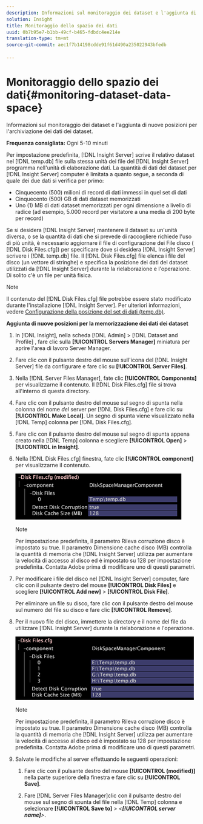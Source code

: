 ```yaml
---
description: Informazioni sul monitoraggio dei dataset e l'aggiunta di nuove posizioni per l'archiviazione dei dati dei dataset.
solution: Insight
title: Monitoraggio dello spazio dei dati
uuid: 0b7b95e7-b1bb-49cf-b465-fdbdc4ee214e
translation-type: tm+mt
source-git-commit: aec1f7b14198cdde91f61d490a235022943bfedb

---
```



# Monitoraggio dello spazio dei dati{#monitoring-dataset-data-space}

Informazioni sul monitoraggio dei dataset e l&#39;aggiunta di nuove posizioni per l&#39;archiviazione dei dati dei dataset.

**Frequenza consigliata:** Ogni 5-10 minuti

Per impostazione predefinita, [!DNL Insight Server] scrive il relativo dataset nel [!DNL temp.db] file sulla stessa unità dei file del [!DNL Insight Server] programma nell&#39;unità di elaborazione dati. La quantità di dati del dataset per [!DNL Insight Server] computer è limitata a quanto segue, a seconda di quale dei due dati si verifica per primo:

* Cinquecento (500) milioni di record di dati immessi in quel set di dati
* Cinquecento (500) GB di dati dataset memorizzati
* Uno (1) MB di dati dataset memorizzati per ogni dimensione a livello di radice (ad esempio, 5.000 record per visitatore a una media di 200 byte per record)

Se si desidera [!DNL Insight Server] mantenere il dataset su un&#39;unità diversa, o se la quantità di dati che si prevede di raccogliere richiede l&#39;uso di più unità, è necessario aggiornare il file di configurazione dei File disco ( [!DNL Disk Files.cfg]) per specificare dove si desidera [!DNL Insight Server] scrivere i [!DNL temp.db] file. Il [!DNL Disk Files.cfg] file elenca i file del disco (un vettore di stringhe) e specifica la posizione dei dati del dataset utilizzati da [!DNL Insight Server] durante la rielaborazione e l&#39;operazione. Di solito c&#39;è un file per unità fisica.

>[!NOTE]
>
>Il contenuto del [!DNL Disk Files.cfg] file potrebbe essere stato modificato durante l&#39;installazione [!DNL Insight Server]. Per ulteriori informazioni, vedere [Configurazione della posizione del set di dati (temp.db)](../../../../home/c-inst-svr/c-install-ins-svr/t-install-proc-inst-svr-dpu/t-cfg-loc-dtst.md#task-f645eefecb154e679acbb480a07c1f0e).

**Aggiunta di nuove posizioni per la memorizzazione dei dati dei dataset**

1. In [!DNL Insight], nella scheda [!DNL Admin] > [!DNL Dataset and Profile] , fare clic sulla **[!UICONTROL Servers Manager]** miniatura per aprire l&#39;area di lavoro Server Manager.
1. Fare clic con il pulsante destro del mouse sull&#39;icona del [!DNL Insight Server] file da configurare e fare clic su **[!UICONTROL Server Files]**.
1. Nella [!DNL Server Files Manager], fate clic **[!UICONTROL Components]** per visualizzarne il contenuto. Il [!DNL Disk Files.cfg] file si trova all&#39;interno di questa directory.
1. Fare clic con il pulsante destro del mouse sul segno di spunta nella colonna del nome *del* server per [!DNL Disk Files.cfg] e fare clic su **[!UICONTROL Make Local]**. Un segno di spunta viene visualizzato nella [!DNL Temp] colonna per [!DNL Disk Files.cfg].
1. Fare clic con il pulsante destro del mouse sul segno di spunta appena creato nella [!DNL Temp] colonna e scegliere **[!UICONTROL Open]** > **[!UICONTROL in Insight]**.
1. Nella [!DNL Disk Files.cfg] finestra, fate clic **[!UICONTROL component]** per visualizzarne il contenuto.

   ![Informazioni sul passaggio](assets/cfg_diskfiles_examplevalues.png)

   >[!NOTE]
   >
   >Per impostazione predefinita, il parametro Rileva corruzione disco è impostato su true. Il parametro Dimensione cache disco (MB) controlla la quantità di memoria che [!DNL Insight Server] utilizza per aumentare la velocità di accesso al disco ed è impostato su 128 per impostazione predefinita. Contatta Adobe prima di modificare uno di questi parametri.

1. Per modificare i file del disco nel [!DNL Insight Server] computer, fare clic con il pulsante destro del mouse **[!UICONTROL Disk Files]** e scegliere **[!UICONTROL Add new]** > **[!UICONTROL Disk File]**.

   Per eliminare un file su disco, fare clic con il pulsante destro del mouse sul numero del file su disco e fare clic **[!UICONTROL Remove]**.

1. Per il nuovo file del disco, immettere la directory e il nome del file da utilizzare [!DNL Insight Server] durante la rielaborazione e l&#39;operazione.

   ![Informazioni sul passaggio](assets/cfg_diskfiles_exampleNewValues.png)

   >[!NOTE]
   >
   >Per impostazione predefinita, il parametro Rileva corruzione disco è impostato su true. Il parametro Dimensione cache disco (MB) controlla la quantità di memoria che [!DNL Insight Server] utilizza per aumentare la velocità di accesso al disco ed è impostato su 128 per impostazione predefinita. Contatta Adobe prima di modificare uno di questi parametri.

1. Salvate le modifiche al server effettuando le seguenti operazioni:

   1. Fare clic con il pulsante destro del mouse **[!UICONTROL (modified)]** nella parte superiore della finestra e fare clic su **[!UICONTROL Save]**.

   1. Fare [!DNL Server Files Manager]clic con il pulsante destro del mouse sul segno di spunta del file nella [!DNL Temp] colonna e selezionare **[!UICONTROL Save to]** > *&lt;**[!UICONTROL server name]**>*.

